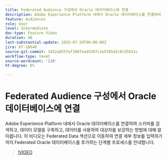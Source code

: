 ```yaml
---
title: Federated Audience 구성에서 Oracle 데이터베이스에 연결
description: Adobe Experience Platform 내에서 Oracle 데이터베이스를 연결하여 스키마를 검색하고, 데이터 모델을 구축하고, 데이터를 사용하여 대상자를 보강하는 방법에 대해 알아봅니다. 이 비디오는 Federated Data 섹션으로 이동하여 연결 세부 정보를 입력하기까지 Federated Oracle 데이터베이스를 추가하는 단계별 프로세스를 안내합니다.
feature: Audiences
role: User
level: Intermediate
doc-type: Feature Video
duration: 48
last-substantial-update: 2025-07-29T00:00:00Z
jira: KT-18640
source-git-commit: 3d32a0557ef389fead5387c1e5f85d2c8c55631c
workflow-type: tm+mt
source-wordcount: '110'
ht-degree: 0%

---
```



# Federated Audience 구성에서 Oracle 데이터베이스에 연결

Adobe Experience Platform 내에서 Oracle 데이터베이스를 연결하여 스키마를 검색하고, 데이터 모델을 구축하고, 데이터를 사용하여 대상자를 보강하는 방법에 대해 알아봅니다. 이 비디오는 Federated Data 섹션으로 이동하여 연결 세부 정보를 입력하기까지 Federated Oracle 데이터베이스를 추가하는 단계별 프로세스를 안내합니다.

>[!VIDEO](https://video.tv.adobe.com/v/3470083/?learn=on&enablevpops&captions=kor)
